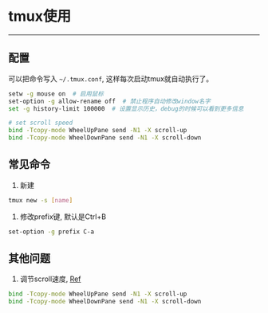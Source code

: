 # tmux使用
<!-- toc -->
-----

## 配置
可以把命令写入 `~/.tmux.conf`, 这样每次启动tmux就自动执行了。
```bash
setw -g mouse on  # 启用鼠标
set-option -g allow-rename off  # 禁止程序自动修改window名字
set -g history-limit 100000  # 设置显示历史，debug的时候可以看到更多信息

# set scroll speed
bind -Tcopy-mode WheelUpPane send -N1 -X scroll-up
bind -Tcopy-mode WheelDownPane send -N1 -X scroll-down
```

## 常见命令
1. 新建
```bash
tmux new -s [name]
```

1. 修改prefix键, 默认是Ctrl+B
```bash
set-option -g prefix C-a
```

## 其他问题
1. 调节scroll速度, [Ref](https://stackoverflow.com/questions/36002866/configure-tmux-scroll-speed)
```bash
bind -Tcopy-mode WheelUpPane send -N1 -X scroll-up
bind -Tcopy-mode WheelDownPane send -N1 -X scroll-down
```